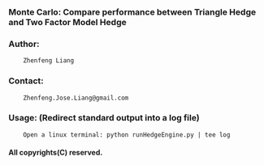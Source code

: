 ### Monte Carlo: Compare performance between Triangle Hedge and Two Factor Model Hedge

### Author:
        Zhenfeng Liang

### Contact:
        Zhenfeng.Jose.Liang@gmail.com

### Usage: (Redirect standard output into a log file)
        Open a linux terminal: python runHedgeEngine.py | tee log


#### All copyrights(C) reserved.	
